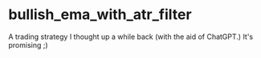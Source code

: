 # bullish_ema_with_atr_filter
A trading strategy I thought up a while back (with the aid of ChatGPT.) It's promising ;)
